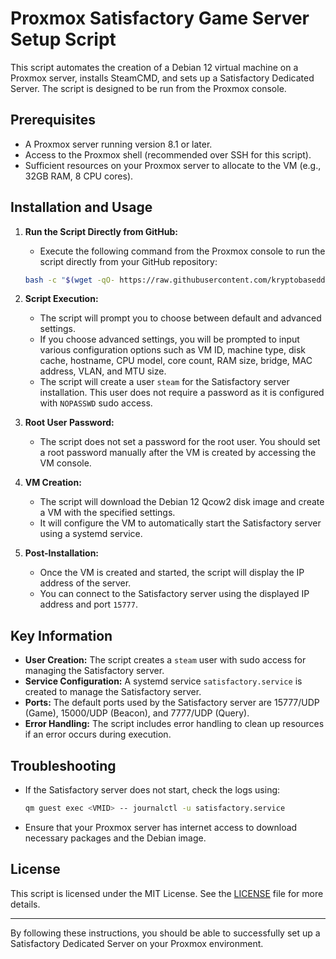 # Proxmox Satisfactory Game Server Setup Script

This script automates the creation of a Debian 12 virtual machine on a Proxmox server, installs SteamCMD, and sets up a Satisfactory Dedicated Server. The script is designed to be run from the Proxmox console.

## Prerequisites

- A Proxmox server running version 8.1 or later.
- Access to the Proxmox shell (recommended over SSH for this script).
- Sufficient resources on your Proxmox server to allocate to the VM (e.g., 32GB RAM, 8 CPU cores).

## Installation and Usage

1. **Run the Script Directly from GitHub:**
   - Execute the following command from the Proxmox console to run the script directly from your GitHub repository:
   ```bash
   bash -c "$(wget -qO- https://raw.githubusercontent.com/kryptobaseddev/Proxmox/main/game-servers/debian-steam-satisfactory.sh)"
   ```

2. **Script Execution:**
   - The script will prompt you to choose between default and advanced settings.
   - If you choose advanced settings, you will be prompted to input various configuration options such as VM ID, machine type, disk cache, hostname, CPU model, core count, RAM size, bridge, MAC address, VLAN, and MTU size.
   - The script will create a user `steam` for the Satisfactory server installation. This user does not require a password as it is configured with `NOPASSWD` sudo access.

3. **Root User Password:**
   - The script does not set a password for the root user. You should set a root password manually after the VM is created by accessing the VM console.

4. **VM Creation:**
   - The script will download the Debian 12 Qcow2 disk image and create a VM with the specified settings.
   - It will configure the VM to automatically start the Satisfactory server using a systemd service.

5. **Post-Installation:**
   - Once the VM is created and started, the script will display the IP address of the server.
   - You can connect to the Satisfactory server using the displayed IP address and port `15777`.

## Key Information

- **User Creation:** The script creates a `steam` user with sudo access for managing the Satisfactory server.
- **Service Configuration:** A systemd service `satisfactory.service` is created to manage the Satisfactory server.
- **Ports:** The default ports used by the Satisfactory server are 15777/UDP (Game), 15000/UDP (Beacon), and 7777/UDP (Query).
- **Error Handling:** The script includes error handling to clean up resources if an error occurs during execution.

## Troubleshooting

- If the Satisfactory server does not start, check the logs using:
  ```bash
  qm guest exec <VMID> -- journalctl -u satisfactory.service
  ```
- Ensure that your Proxmox server has internet access to download necessary packages and the Debian image.

## License

This script is licensed under the MIT License. See the [LICENSE](https://github.com/kryptobaseddev/Proxmox/raw/main/LICENSE) file for more details.

---

By following these instructions, you should be able to successfully set up a Satisfactory Dedicated Server on your Proxmox environment.
